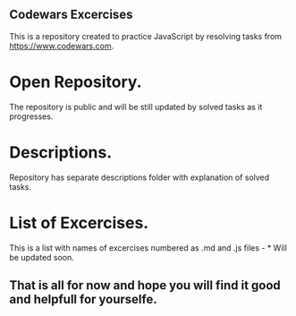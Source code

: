 ## Codewars Excercises

This is a repository created to practice JavaScript by resolving tasks from https://www.codewars.com.

# Open Repository.

The repository is public and will be still updated by solved tasks as it progresses.

# Descriptions.

Repository has separate descriptions folder with explanation of solved tasks.

# List of Excercises.

This is a list with names of excercises numbered as .md and .js files - \* Will be updated soon.

## That is all for now and hope you will find it good and helpfull for yourselfe.
